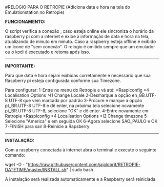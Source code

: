 #RELOGIO PARA O RETROPIE
(Adiciona data e hora na tela do Emulationstation no Retropie)



**FUNCIONAMENTO:**

O script verifica a conexão , caso esteja online ele sincroniza o horário da raspberry pi com a internet e exibe a informação de data e hora na tela, atualizando de minuto em minuto.
Caso a raspberry esteja offline é exibido um ícone de "sem conexão".
O relógio é omitido sempre que um emulador ou o kodi é executado e retoma após isso.

---------------------------------------------------------------------------------------------------------------------------------
**IMPORTANTE:**

Para que data e hora sejam exibidas corretamente é necessário que sua Raspberry pi esteja configurada conforme sua Timezone.


Para configurar: 
1-Entre no menu do Retropie e vá até: >Raspiconfig >4 Localisation Options >I1 Change Locale 
2-Desmarque a opção en_GB.UTF-8 UTF-8 que vem marcada por padrão
3-Procure e marque a opção pt_BR.UTF-8 UTF-8 e dê enter, na próxima tela selecione novamente pt_BR.UTF-8 UTF-8, selecione "OK" e dê enter.
4-Entre novamente em Retropie >Raspiconfig >4 Localisation Options >I2 Change timezone
5-Selecione "America" e em seguida OK
6-Agora selecione SAO_PAULO e OK
7-FINISH para sair
8-Reinicie a Rapsberry
 
----------------------------------------------------------------------------------------------------------------------------------


**INSTALAÇÃO:** 

Com a raspberry conectada à internet abra o terminal e execute o seguinte comando:
    
wget -O - "https://raw.githubusercontent.com/jajalobrit/RETROPIE-DATETIME/master/INSTALL.sh" | sudo bash
    
A instalação será realizada automaticamente e a Raspberry será reiniciada.   
